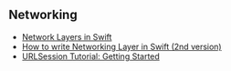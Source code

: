 ## Networking
- [Network Layers in Swift](https://medium.com/@danielemargutti/network-layers-in-swift-7fc5628ff789)
- [How to write Networking Layer in Swift (2nd version)](http://danielemargutti.com/2017/09/10/how-to-write-networking-layer-in-swift-2nd-version/)
- [URLSession Tutorial: Getting Started](https://www.raywenderlich.com/567-urlsession-tutorial-getting-started)
